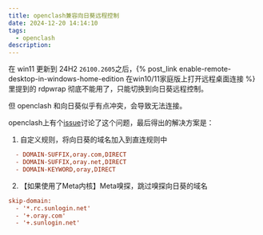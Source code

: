 ```yaml
---
title: openclash兼容向日葵远程控制
date: 2024-12-20 14:14:10
tags:
  - openclash
description:
---
```


在 win11 更新到 24H2 `26100.2605`之后，{% post_link enable-remote-desktop-in-windows-home-edition 在win10/11家庭版上打开远程桌面连接 %}里提到的 rdpwrap 彻底不能用了，只能切换到向日葵远程控制。

但 openclash 和向日葵似乎有点冲突，会导致无法连接。

openclash上有个[issue](https://github.com/vernesong/OpenClash/issues/3229)讨论了这个问题，最后得出的解决方案是：

1. 自定义规则，将向日葵的域名加入到直连规则中

```ini
  - DOMAIN-SUFFIX,oray.com,DIRECT
  - DOMAIN-SUFFIX,oray.net,DIRECT
  - DOMAIN-KEYWORD,oray,DIRECT
```

2. 【如果使用了Meta内核】Meta嗅探，跳过嗅探向日葵的域名

```ini
skip-domain:
  - '*.rc.sunlogin.net'
  - '+.oray.com'
  - '+.sunlogin.net'
```
